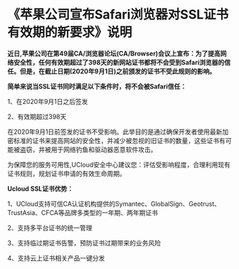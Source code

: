 # 《苹果公司宣布Safari浏览器对SSL证书有效期的新要求》说明

   **近日,苹果公司在第49届CA/浏览器论坛(CA/Browser)会议上宣布：为了提高网络安全性，任何有效期超过了398天的新网站证书都将不会受到Safari浏览器的信任。但是，在截止日期(2020年9月1日)之前颁发的证书不受此规则的影响。**
   
   **简单来说当SSL证书同时满足以下条件时，将不会被Safari信任：**
  
1、在2020年9月1日之后签发

2、有效期超过398天

在2020年9月1日前签发的证书不受影响。此举目的是通过确保开发者使用最新加密标准的证书来提高网站的安全性，并减少被忽视的旧证书的数量，这些证书有可能被盗窃，并被用于网络钓鱼和驱动器恶意软件攻击。

为保障您的服务可用性,UCloud安全中心建议您：评估受影响程度，合理利用现有证书规则，规划证书申请的有效生命周期。

**Ucloud SSL证书优势：**

1、UCloud支持可信CA认证机构提供的Symantec、GlobalSign、Geotrust、TrustAsia、CFCA等品牌多类型的一年期、两年期证书

2、支持多平台证书的统一管理

3、支持临过期证书告警，预防证书过期带来的业务风险

4、支持云上证书相关产品一键分发
